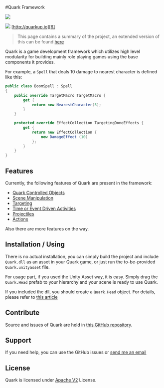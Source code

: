 #Quark Framework

![](https://api.travis-ci.org/FatihBAKIR/Quark.svg)

![](http://quarkup.io/res/quark.md.png)
[http://quarkup.io][6]

>This page contains a summary of the project, an extended version of this can be found [here][5]

Quark is a game development framework which utilizes high level modularity for building mainly role playing games using the base components it provides.

For example, a `Spell` that deals 10 damage to nearest character is defined like this:
```csharp
public class BoomSpell : Spell
{
	public override TargetMacro TargetMacro {
		get {
			return new NearestCharacter(5);
		}
	}

	protected override EffectCollection TargetingDoneEffects {
		get {
			return new EffectCollection {
				new DamageEffect (10)
			};
		}
	}
}
```

Features
----
Currently, the following features of Quark are present in the framework:

+ [Quark Controlled Objects][read_Objects]
+ [Scene Manipulation][read_Effects]
+ [Targeting][read_Targeting]
+ [Time or Event Driven Activities][read_Buffs]
+ [Projectiles][read_Projectiles]
+ [Actions][read_Actions]

Also there are more features on the way.

Installation / Using
----
There is no actual installation, you can simply build the project and include `Quark.dll` as an asset in your Quark game, or just run the to-be-provided `Quark.unityasset` file.

For usage part, if you used the Unity Asset way, it is easy. Simply drag the `Quark.Head` prefab to your hierarchy and your scene is ready to use Quark. 

If you included the dll, you should create a `Quark.Head` object. For details, please refer to [this article][1]

Contribute
----
Source and issues of Quark are held in [this GitHub repository][2].

Support
----
If you need help, you can use the GitHub issues or [send me an email][3]

License
----
Quark is licensed under [Apache V2][4] License.

[1]: http://quarkup.io/Doc/Usage.md
[2]: https://github.com/FatihBAKIR/Quark
[3]: mailto:fatih@quarkup.io
[4]: http://www.apache.org/licenses/LICENSE-2.0
[5]: http://quarkup.io/Doc/Introduction.md
[6]: http://quarkup.io/

[read_Objects]: http://read.quarkup.io/content/quark_pattern/objects.html
[read_Effects]: http://read.quarkup.io/content/quark_pattern/scene_manipulation.html
[read_Targeting]: http://read.quarkup.io/content/quark_pattern/targeting.html
[read_Buffs]: http://read.quarkup.io/content/quark_pattern/buffs.html
[read_Projectiles]: http://read.quarkup.io/content/quark_pattern/projectile_controlling.html
[read_Actions]: http://read.quarkup.io/content/quark_pattern/actions.html
